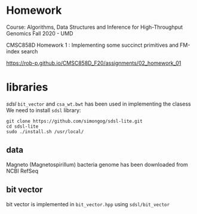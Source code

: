 # Homework
Course: Algorithms, Data Structures and Inference for High-Throughput Genomics
Fall 2020 - UMD

CMSC858D Homework 1 : Implementing some succinct primitives and FM-index search


https://rob-p.github.io/CMSC858D_F20/assignments/02_homework_01
# libraries

*sdsl* `bit_vector` and `csa_wt.bwt` has been used in implementing the clasess  
We need to install `sdsl` library:
```
git clone https://github.com/simongog/sdsl-lite.git
cd sdsl-lite
sudo ./install.sh /usr/local/
```
## data
Magneto (Magnetospirillum) bacteria genome has been downloaded from NCBI RefSeq

## bit vector
bit vector is implemented in `bit_vector.hpp` using `sdsl/bit_vector`
